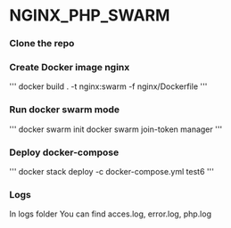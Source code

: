 # NGINX_PHP_SWARM
### Clone the repo
### Create Docker image nginx
'''
docker build . -t nginx:swarm -f nginx/Dockerfile
'''

### Run docker swarm mode
'''
docker swarm init 
docker swarm join-token manager
'''

### Deploy docker-compose
'''
docker stack deploy -c docker-compose.yml test6
'''
### Logs

In logs folder You can find acces.log, error.log, php.log
